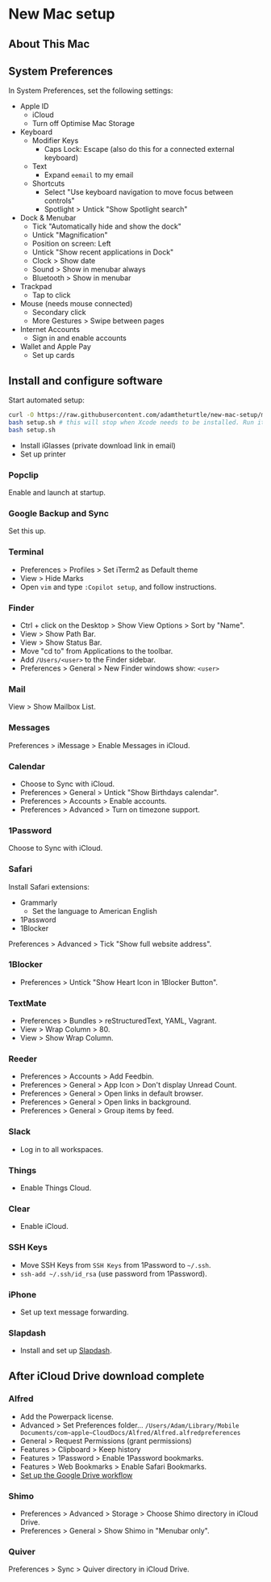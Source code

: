 # New Mac setup

## About This Mac

## System Preferences

In System Preferences, set the following settings:

* Apple ID
    * iCloud
    * Turn off Optimise Mac Storage
* Keyboard
    * Modifier Keys
        * Caps Lock: Escape (also do this for a connected external keyboard)
    * Text
        * Expand `eemail` to my email
    * Shortcuts
        * Select "Use keyboard navigation to move focus between controls"
        * Spotlight > Untick "Show Spotlight search"
* Dock & Menubar
    * Tick "Automatically hide and show the dock"
    * Untick "Magnification"
    * Position on screen: Left
    * Untick "Show recent applications in Dock"
    * Clock > Show date
    * Sound > Show in menubar always
    * Bluetooth > Show in menubar
* Trackpad
    * Tap to click
* Mouse (needs mouse connected)
    * Secondary click
    * More Gestures > Swipe between pages
* Internet Accounts
    * Sign in and enable accounts
* Wallet and Apple Pay
    * Set up cards

## Install and configure software

Start automated setup:

```bash
curl -O https://raw.githubusercontent.com/adamtheturtle/new-mac-setup/master/setup.sh
bash setup.sh # this will stop when Xcode needs to be installed. Run it again after that:
bash setup.sh
```

* Install iGlasses (private download link in email)
* Set up printer

### Popclip

Enable and launch at startup.

### Google Backup and Sync

Set this up.

### Terminal

* Preferences > Profiles > Set iTerm2 as Default theme
* View > Hide Marks
* Open `vim` and type `:Copilot setup`, and follow instructions.

### Finder

* Ctrl + click on the Desktop > Show View Options > Sort by "Name".
* View > Show Path Bar.
* View > Show Status Bar.
* Move "cd to" from Applications to the toolbar.
* Add `/Users/<user>` to the Finder sidebar.
* Preferences > General > New Finder windows show: `<user>`

### Mail

View > Show Mailbox List.

### Messages

Preferences > iMessage > Enable Messages in iCloud.

### Calendar

* Choose to Sync with iCloud.
* Preferences > General > Untick "Show Birthdays calendar".
* Preferences > Accounts > Enable accounts.
* Preferences > Advanced > Turn on timezone support.

### 1Password

Choose to Sync with iCloud.

### Safari

Install Safari extensions:

* Grammarly
    * Set the language to American English
* 1Password
* 1Blocker

Preferences > Advanced > Tick "Show full website address".

### 1Blocker

* Preferences > Untick "Show Heart Icon in 1Blocker Button".

### TextMate

* Preferences > Bundles > reStructuredText, YAML, Vagrant.
* View > Wrap Column > 80.
* View > Show Wrap Column.

### Reeder

* Preferences > Accounts > Add Feedbin.
* Preferences > General > App Icon > Don't display Unread Count.
* Preferences > General > Open links in default browser.
* Preferences > General > Open links in background.
* Preferences > General > Group items by feed.

### Slack

* Log in to all workspaces.

### Things

* Enable Things Cloud.

### Clear

* Enable iCloud.

### SSH Keys

* Move SSH Keys from `SSH Keys` from 1Password to `~/.ssh`.
* `ssh-add ~/.ssh/id_rsa` (use password from 1Password).

### iPhone

* Set up text message forwarding.

### Slapdash

* Install and set up [Slapdash](https://slapdash.com/home).

## After iCloud Drive download complete

### Alfred

* Add the Powerpack license.
* Advanced > Set Preferences folder... `/Users/Adam/Library/Mobile Documents/com~apple~CloudDocs/Alfred/Alfred.alfredpreferences`
* General > Request Permissions (grant permissions)
* Features > Clipboard > Keep history
* Features > 1Password > Enable 1Password bookmarks.
* Features > Web Bookmarks > Enable Safari Bookmarks.
* [Set up the Google Drive workflow](https://github.com/azai91/alfred-drive-workflow/issues/69#issuecomment-599150203)

### Shimo

* Preferences > Advanced > Storage > Choose Shimo directory in iCloud Drive.
* Preferences > General > Show Shimo in "Menubar only".

### Quiver

Preferences > Sync > Quiver directory in iCloud Drive.
